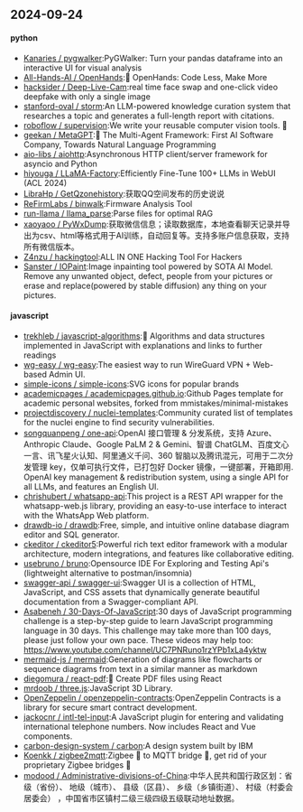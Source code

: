 ## 2024-09-24

#### python
* [Kanaries / pygwalker](https://github.com/Kanaries/pygwalker):PyGWalker: Turn your pandas dataframe into an interactive UI for visual analysis
* [All-Hands-AI / OpenHands](https://github.com/All-Hands-AI/OpenHands):🙌 OpenHands: Code Less, Make More
* [hacksider / Deep-Live-Cam](https://github.com/hacksider/Deep-Live-Cam):real time face swap and one-click video deepfake with only a single image
* [stanford-oval / storm](https://github.com/stanford-oval/storm):An LLM-powered knowledge curation system that researches a topic and generates a full-length report with citations.
* [roboflow / supervision](https://github.com/roboflow/supervision):We write your reusable computer vision tools. 💜
* [geekan / MetaGPT](https://github.com/geekan/MetaGPT):🌟 The Multi-Agent Framework: First AI Software Company, Towards Natural Language Programming
* [aio-libs / aiohttp](https://github.com/aio-libs/aiohttp):Asynchronous HTTP client/server framework for asyncio and Python
* [hiyouga / LLaMA-Factory](https://github.com/hiyouga/LLaMA-Factory):Efficiently Fine-Tune 100+ LLMs in WebUI (ACL 2024)
* [LibraHp / GetQzonehistory](https://github.com/LibraHp/GetQzonehistory):获取QQ空间发布的历史说说
* [ReFirmLabs / binwalk](https://github.com/ReFirmLabs/binwalk):Firmware Analysis Tool
* [run-llama / llama_parse](https://github.com/run-llama/llama_parse):Parse files for optimal RAG
* [xaoyaoo / PyWxDump](https://github.com/xaoyaoo/PyWxDump):获取微信信息；读取数据库，本地查看聊天记录并导出为csv、html等格式用于AI训练，自动回复等。支持多账户信息获取，支持所有微信版本。
* [Z4nzu / hackingtool](https://github.com/Z4nzu/hackingtool):ALL IN ONE Hacking Tool For Hackers
* [Sanster / IOPaint](https://github.com/Sanster/IOPaint):Image inpainting tool powered by SOTA AI Model. Remove any unwanted object, defect, people from your pictures or erase and replace(powered by stable diffusion) any thing on your pictures.

#### javascript
* [trekhleb / javascript-algorithms](https://github.com/trekhleb/javascript-algorithms):📝 Algorithms and data structures implemented in JavaScript with explanations and links to further readings
* [wg-easy / wg-easy](https://github.com/wg-easy/wg-easy):The easiest way to run WireGuard VPN + Web-based Admin UI.
* [simple-icons / simple-icons](https://github.com/simple-icons/simple-icons):SVG icons for popular brands
* [academicpages / academicpages.github.io](https://github.com/academicpages/academicpages.github.io):Github Pages template for academic personal websites, forked from mmistakes/minimal-mistakes
* [projectdiscovery / nuclei-templates](https://github.com/projectdiscovery/nuclei-templates):Community curated list of templates for the nuclei engine to find security vulnerabilities.
* [songquanpeng / one-api](https://github.com/songquanpeng/one-api):OpenAI 接口管理 & 分发系统，支持 Azure、Anthropic Claude、Google PaLM 2 & Gemini、智谱 ChatGLM、百度文心一言、讯飞星火认知、阿里通义千问、360 智脑以及腾讯混元，可用于二次分发管理 key，仅单可执行文件，已打包好 Docker 镜像，一键部署，开箱即用. OpenAI key management & redistribution system, using a single API for all LLMs, and features an English UI.
* [chrishubert / whatsapp-api](https://github.com/chrishubert/whatsapp-api):This project is a REST API wrapper for the whatsapp-web.js library, providing an easy-to-use interface to interact with the WhatsApp Web platform.
* [drawdb-io / drawdb](https://github.com/drawdb-io/drawdb):Free, simple, and intuitive online database diagram editor and SQL generator.
* [ckeditor / ckeditor5](https://github.com/ckeditor/ckeditor5):Powerful rich text editor framework with a modular architecture, modern integrations, and features like collaborative editing.
* [usebruno / bruno](https://github.com/usebruno/bruno):Opensource IDE For Exploring and Testing Api's (lightweight alternative to postman/insomnia)
* [swagger-api / swagger-ui](https://github.com/swagger-api/swagger-ui):Swagger UI is a collection of HTML, JavaScript, and CSS assets that dynamically generate beautiful documentation from a Swagger-compliant API.
* [Asabeneh / 30-Days-Of-JavaScript](https://github.com/Asabeneh/30-Days-Of-JavaScript):30 days of JavaScript programming challenge is a step-by-step guide to learn JavaScript programming language in 30 days. This challenge may take more than 100 days, please just follow your own pace. These videos may help too: https://www.youtube.com/channel/UC7PNRuno1rzYPb1xLa4yktw
* [mermaid-js / mermaid](https://github.com/mermaid-js/mermaid):Generation of diagrams like flowcharts or sequence diagrams from text in a similar manner as markdown
* [diegomura / react-pdf](https://github.com/diegomura/react-pdf):📄 Create PDF files using React
* [mrdoob / three.js](https://github.com/mrdoob/three.js):JavaScript 3D Library.
* [OpenZeppelin / openzeppelin-contracts](https://github.com/OpenZeppelin/openzeppelin-contracts):OpenZeppelin Contracts is a library for secure smart contract development.
* [jackocnr / intl-tel-input](https://github.com/jackocnr/intl-tel-input):A JavaScript plugin for entering and validating international telephone numbers. Now includes React and Vue components.
* [carbon-design-system / carbon](https://github.com/carbon-design-system/carbon):A design system built by IBM
* [Koenkk / zigbee2mqtt](https://github.com/Koenkk/zigbee2mqtt):Zigbee 🐝 to MQTT bridge 🌉, get rid of your proprietary Zigbee bridges 🔨
* [modood / Administrative-divisions-of-China](https://github.com/modood/Administrative-divisions-of-China):中华人民共和国行政区划：省级（省份）、 地级（城市）、 县级（区县）、 乡级（乡镇街道）、 村级（村委会居委会） ，中国省市区镇村二级三级四级五级联动地址数据。
